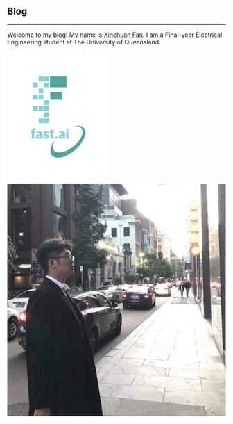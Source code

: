 ## Blog
---
Welcome to my blog! My name is [Xinchuan Fan](www.linkedin.com/in/aaron-fan-635201215). I am a Final-year Electrical Engineering student at The University of Queensland.

![Image of fast.ai logo](images/logo.png)
![Image of Xinchuan Fan](images/That_is_Xinchuan.jpg)